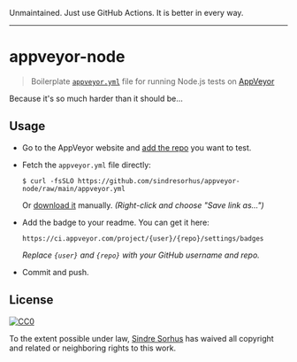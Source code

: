 Unmaintained. Just use GitHub Actions. It is better in every way.

---

# appveyor-node

> Boilerplate [`appveyor.yml`](http://www.appveyor.com/docs/appveyor-yml) file for running Node.js tests on [AppVeyor](http://www.appveyor.com)

Because it's so much harder than it should be...

## Usage

- Go to the AppVeyor website and [add the repo](https://ci.appveyor.com/projects/new) you want to test.

- Fetch the `appveyor.yml` file directly:

	```
	$ curl -fsSLO https://github.com/sindresorhus/appveyor-node/raw/main/appveyor.yml
	```

	Or [download it](https://github.com/sindresorhus/appveyor-node/raw/main/appveyor.yml) manually. *(Right-click and choose "Save link as...")*

- Add the badge to your readme. You can get it here:

	```
	https://ci.appveyor.com/project/{user}/{repo}/settings/badges
	```

	*Replace `{user}` and `{repo}` with your GitHub username and repo.*

- Commit and push.

## License

[![CC0](http://mirrors.creativecommons.org/presskit/buttons/88x31/svg/cc-zero.svg)](https://creativecommons.org/publicdomain/zero/1.0/)

To the extent possible under law, [Sindre Sorhus](http://sindresorhus.com) has waived all copyright and related or neighboring rights to this work.
